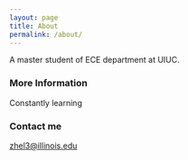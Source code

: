 ```yaml
---
layout: page
title: About
permalink: /about/
---
```


A master student of ECE department at UIUC.


### More Information

Constantly learning

### Contact me
[zhel3@illinois.edu](zhel3@illinois.edu)
